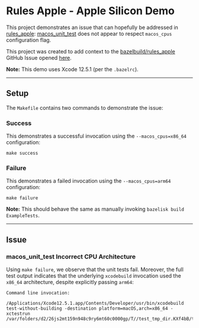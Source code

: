 # Rules Apple - Apple Silicon Demo

This project demonstrates an issue that can hopefully be addressed in [rules_apple](https://github.com/bazelbuild/rules_apple): [macos_unit_test](https://github.com/bazelbuild/rules_apple/blob/master/apple/macos.bzl#L303) does not appear to respect `macos_cpus` configuration flag.

This project was created to add context to the [bazelbuild/rules_apple](https://github.com/bazelbuild/rules_apple) GitHub Issue opened [here](https://github.com/bazelbuild/rules_apple/issues/1221).

**Note:** This demo uses Xcode 12.5.1 (per the `.bazelrc`).

---

## Setup

The `Makefile` contains two commands to demonstrate the issue:

### Success

This demonstrates a successful invocation using the `--macos_cpus=x86_64` configuration:
```
make success
```

### Failure

This demonstrates a failed invocation using the `--macos_cpus=arm64` configuration:
```
make failure
```

**Note:** This should behave the same as manually invoking `bazelisk build ExampleTests`.

---

## Issue

### macos_unit_test Incorrect CPU Architecture

Using `make failure`, we observe that the unit tests fail. Moreover, the full test output indicates that the underlying `xcodebuild` invocation used the `x86_64` architecture, despite explicitly passing `arm64`:

```
Command line invocation:
    /Applications/Xcode12.5.1.app/Contents/Developer/usr/bin/xcodebuild test-without-building -destination platform=macOS,arch=x86_64 -xctestrun /var/folders/d2/26js2mt159n948c9ry6mt60c0000gp/T//test_tmp_dir.KXf4bB/tests.xctestrun
```
